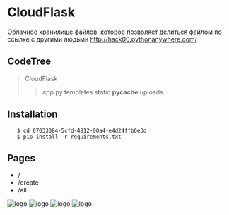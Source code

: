 # CloudFlask
Облачное хранилище файлов, которое позволяет делиться файлом по ссылке с другими людьми
http://hack00.pythonanywhere.com/

## CodeTree
> CloudFlask
> > app.py
> > templates
> > static
> > __pycache__
> > uploads

## Installation
```$ git clone 
   $ cd 07033084-5cfd-4812-90a4-e4d24ffb6e3d
   $ pip install -r requirements.txt
```

## Pages
+ /
+ /create
+ /all

![logo](https://i.imgur.com/puLnbTp.png)
![logo](https://i.imgur.com/hC0oaYr.png)
![logo](https://i.imgur.com/2Lm7pdh.png)
![logo](https://i.imgur.com/KQqxBLQ.png)


